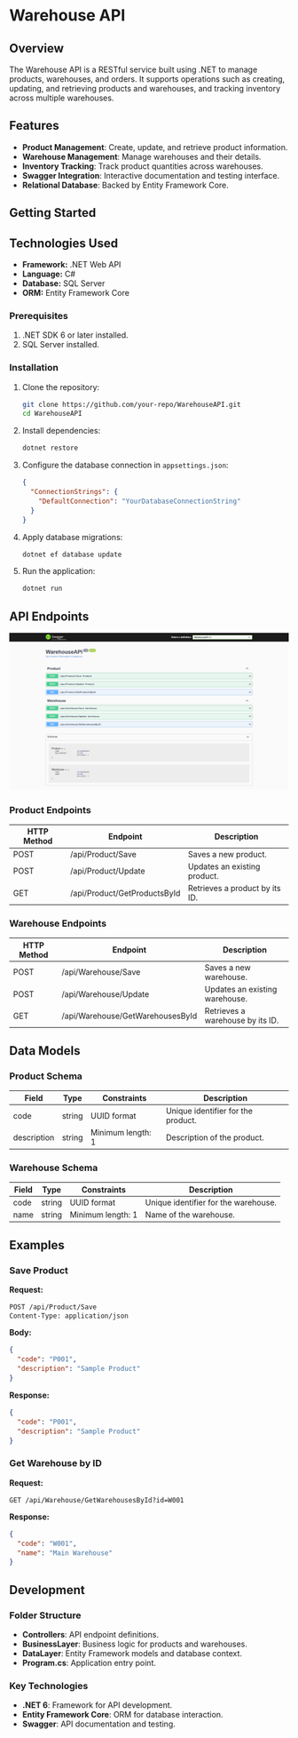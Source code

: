 # Warehouse API

## Overview

The Warehouse API is a RESTful service built using .NET to manage products, warehouses, and orders. It supports operations such as creating, updating, and retrieving products and warehouses, and tracking inventory across multiple warehouses.

## Features

- **Product Management**: Create, update, and retrieve product information.
- **Warehouse Management**: Manage warehouses and their details.
- **Inventory Tracking**: Track product quantities across warehouses.
- **Swagger Integration**: Interactive documentation and testing interface.
- **Relational Database**: Backed by Entity Framework Core.

## Getting Started

## **Technologies Used**
- **Framework:** .NET Web API
- **Language:** C#
- **Database:** SQL Server
- **ORM:** Entity Framework Core

### Prerequisites
1. .NET SDK 6 or later installed.
2. SQL Server installed.

### Installation

1. Clone the repository:

    ```bash
    git clone https://github.com/your-repo/WarehouseAPI.git
    cd WarehouseAPI
    ```

2. Install dependencies:

    ```bash
    dotnet restore
    ```

3. Configure the database connection in `appsettings.json`:

    ```json
    {
      "ConnectionStrings": {
        "DefaultConnection": "YourDatabaseConnectionString"
      }
    }
    ```

4. Apply database migrations:

    ```bash
    dotnet ef database update
    ```

5. Run the application:

    ```bash
    dotnet run
    ```

## API Endpoints

![API Endpoints](Assets/Swagger-screenshot.png)

### Product Endpoints

| HTTP Method | Endpoint                 | Description                    |
|-------------|--------------------------|--------------------------------|
| POST        | /api/Product/Save         | Saves a new product.           |
| POST        | /api/Product/Update       | Updates an existing product.   |
| GET         | /api/Product/GetProductsById | Retrieves a product by its ID. |

### Warehouse Endpoints

| HTTP Method | Endpoint                     | Description                    |
|-------------|------------------------------|--------------------------------|
| POST        | /api/Warehouse/Save           | Saves a new warehouse.         |
| POST        | /api/Warehouse/Update         | Updates an existing warehouse. |
| GET         | /api/Warehouse/GetWarehousesById | Retrieves a warehouse by its ID. |

## Data Models

### Product Schema

| Field        | Type   | Constraints     | Description                          |
|--------------|--------|-----------------|--------------------------------------|
| code         | string | UUID format     | Unique identifier for the product.   |
| description  | string | Minimum length: 1 | Description of the product.          |

### Warehouse Schema

| Field        | Type   | Constraints     | Description                           |
|--------------|--------|-----------------|---------------------------------------|
| code         | string | UUID format     | Unique identifier for the warehouse.  |
| name         | string | Minimum length: 1 | Name of the warehouse.                |

## Examples

### Save Product

**Request:**

```http
POST /api/Product/Save
Content-Type: application/json
```

**Body:**

```json
{
  "code": "P001",
  "description": "Sample Product"
}
```

**Response:**

```json
{
  "code": "P001",
  "description": "Sample Product"
}
```

### Get Warehouse by ID

**Request:**

```http
GET /api/Warehouse/GetWarehousesById?id=W001
```

**Response:**

```json
{
  "code": "W001",
  "name": "Main Warehouse"
}
```

## Development

### Folder Structure

- **Controllers**: API endpoint definitions.
- **BusinessLayer**: Business logic for products and warehouses.
- **DataLayer**: Entity Framework models and database context.
- **Program.cs**: Application entry point.

### Key Technologies

- **.NET 6**: Framework for API development.
- **Entity Framework Core**: ORM for database interaction.
- **Swagger**: API documentation and testing.
